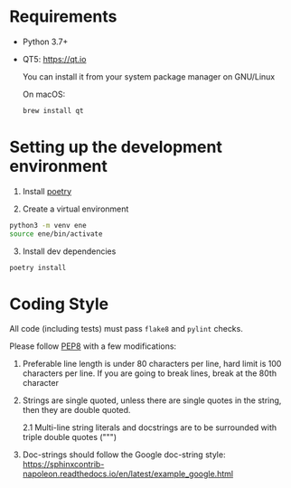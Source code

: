 # Requirements

* Python 3.7+

* QT5: https://qt.io

    You can install it from your system package manager on GNU/Linux

    On macOS:

    ```bash
    brew install qt
    ```


# Setting up the development environment

1. Install [poetry](https://github.com/sdispater/poetry)

2. Create a virtual environment

```bash
python3 -m venv ene
source ene/bin/activate
```

3. Install dev dependencies

```bash
poetry install
```

# Coding Style

All code (including tests) must pass `flake8` and `pylint` checks.

Please follow [PEP8](https://www.python.org/dev/peps/pep-0008/) with a few modifications:

1. Preferable line length is under 80 characters per line, hard limit is 100 characters per line. If you are going to break lines, break at the 80th character

2. Strings are single quoted, unless there are single quotes in the string, then they are double quoted.

    2.1 Multi-line string literals and docstrings are to be surrounded with triple double quotes (""")

3. Doc-strings should follow the Google doc-string style: https://sphinxcontrib-napoleon.readthedocs.io/en/latest/example_google.html
